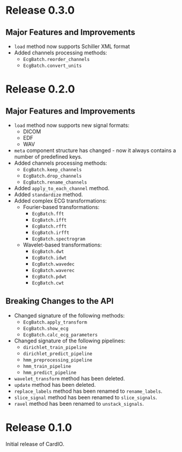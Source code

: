 # Release 0.3.0

## Major Features and Improvements
* `load` method now supports Schiller XML format
* Added channels processing methods:
	* `EcgBatch.reorder_channels`
	* `EcgBatch.convert_units`


# Release 0.2.0

## Major Features and Improvements
* `load` method now supports new signal formats:
	* DICOM
	* EDF
	* WAV
* `meta` component structure has changed - now it always contains a number of predefined keys.
* Added channels processing methods:
	* `EcgBatch.keep_channels`
	* `EcgBatch.drop_channels`
	* `EcgBatch.rename_channels`
* Added `apply_to_each_channel` method.
* Added `standardize` method.
* Added complex ECG transformations:
	* Fourier-based transformations:
		* `EcgBatch.fft`
		* `EcgBatch.ifft`
		* `EcgBatch.rfft`
		* `EcgBatch.irfft`
		* `EcgBatch.spectrogram`
	* Wavelet-based transformations:
		* `EcgBatch.dwt`
		* `EcgBatch.idwt`
		* `EcgBatch.wavedec`
		* `EcgBatch.waverec`
		* `EcgBatch.pdwt`
		* `EcgBatch.cwt`

## Breaking Changes to the API
* Changed signature of the following methods:
	* `EcgBatch.apply_transform`
	* `EcgBatch.show_ecg`
	* `EcgBatch.calc_ecg_parameters`
* Changed signature of the following pipelines:
	* `dirichlet_train_pipeline`
	* `dirichlet_predict_pipeline`
	* `hmm_preprocessing_pipeline`
	* `hmm_train_pipeline`
	* `hmm_predict_pipeline`
* `wavelet_transform` method has been deleted.
* `update` method has been deleted.
* `replace_labels` method has been renamed to `rename_labels`.
* `slice_signal` method has been renamed to `slice_signals`.
* `ravel` method has been renamed to `unstack_signals`.


# Release 0.1.0

Initial release of CardIO.
